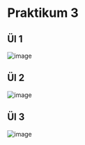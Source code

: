 # Praktikum 3

## Ül 1
![image](https://user-images.githubusercontent.com/83127947/220627275-92b458bf-bd65-4101-ae25-548953b7cc81.png)

## Ül 2
![image](https://user-images.githubusercontent.com/83127947/220634889-4cc16c58-51bb-4bc1-ade0-10678e69c931.png)

## Ül 3
![image](https://github.com/MarkusMannil/Andmeturve_mannil/assets/83127947/fb62f698-140d-42d3-83b3-cb3ad3baf58c)



